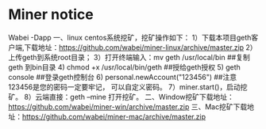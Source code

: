 # Miner notice
Wabei -Dapp
一、linux centos系统挖矿，挖矿操作如下：
1）下载本项目geth客户端,下载地址：https://github.com/wabei/miner-linux/archive/master.zip
2）上传geth到系统root目录；
3）打开终端输入：mv geth /usr/local/bin  ##复制geth 到bin目录
4) chmod +x /usr/local/bin/geth       ##授给geth授权
5) geth console                        ##登录geth控制台
6) personal.newAccount("123456") ##注意123456是您的密码一定要牢记，
可以自定义密码。
7）miner.start()，启动挖矿。
8）云端直接：geth –mine 打开挖矿。
二、Window挖矿下载地址：https://github.com/wabei/miner-win/archive/master.zip
三、Mac挖矿下载地址：https://github.com/wabei/miner-mac/archive/master.zip
